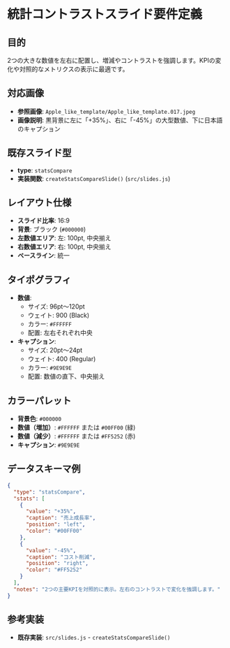 # 統計コントラストスライド要件定義

## 目的
2つの大きな数値を左右に配置し、増減やコントラストを強調します。KPIの変化や対照的なメトリクスの表示に最適です。

## 対応画像
- **参照画像**: `Apple_like_template/Apple_like_template.017.jpeg`
- **画像説明**: 黒背景に左に「+35%」、右に「-45%」の大型数値、下に日本語のキャプション

## 既存スライド型
- **type**: `statsCompare`
- **実装関数**: `createStatsCompareSlide()` (`src/slides.js`)

## レイアウト仕様
- **スライド比率**: 16:9
- **背景**: ブラック (`#000000`)
- **左数値エリア**: 左: 100pt, 中央揃え
- **右数値エリア**: 右: 100pt, 中央揃え
- **ベースライン**: 統一

## タイポグラフィ
- **数値**:
  - サイズ: 96pt～120pt
  - ウェイト: 900 (Black)
  - カラー: `#FFFFFF`
  - 配置: 左右それぞれ中央
- **キャプション**:
  - サイズ: 20pt～24pt
  - ウェイト: 400 (Regular)
  - カラー: `#9E9E9E`
  - 配置: 数値の直下、中央揃え

## カラーパレット
- **背景色**: `#000000`
- **数値（増加）**: `#FFFFFF` または `#00FF00` (緑)
- **数値（減少）**: `#FFFFFF` または `#FF5252` (赤)
- **キャプション**: `#9E9E9E`

## データスキーマ例
```json
{
  "type": "statsCompare",
  "stats": [
    {
      "value": "+35%",
      "caption": "売上成長率",
      "position": "left",
      "color": "#00FF00"
    },
    {
      "value": "-45%",
      "caption": "コスト削減",
      "position": "right",
      "color": "#FF5252"
    }
  ],
  "notes": "2つの主要KPIを対照的に表示。左右のコントラストで変化を強調します。"
}
```

## 参考実装
- **既存実装**: `src/slides.js` - `createStatsCompareSlide()`
